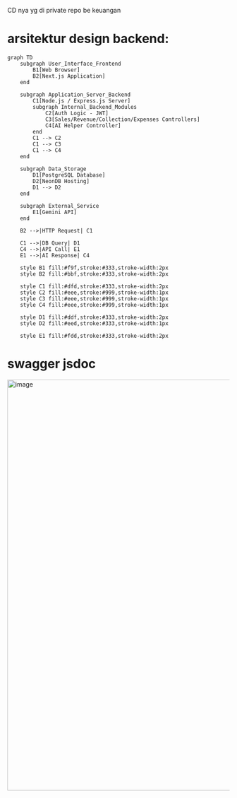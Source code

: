CD nya yg di private repo be keuangan

# arsitektur design backend:

```mermaid
graph TD
    subgraph User_Interface_Frontend
        B1[Web Browser]
        B2[Next.js Application]
    end

    subgraph Application_Server_Backend
        C1[Node.js / Express.js Server]
        subgraph Internal_Backend_Modules
            C2[Auth Logic - JWT]
            C3[Sales/Revenue/Collection/Expenses Controllers]
            C4[AI Helper Controller]
        end
        C1 --> C2
        C1 --> C3
        C1 --> C4
    end

    subgraph Data_Storage
        D1[PostgreSQL Database]
        D2[NeonDB Hosting]
        D1 --> D2
    end

    subgraph External_Service
        E1[Gemini API]
    end

    B2 -->|HTTP Request| C1

    C1 -->|DB Query| D1
    C4 -->|API Call| E1
    E1 -->|AI Response| C4

    style B1 fill:#f9f,stroke:#333,stroke-width:2px
    style B2 fill:#bbf,stroke:#333,stroke-width:2px

    style C1 fill:#dfd,stroke:#333,stroke-width:2px
    style C2 fill:#eee,stroke:#999,stroke-width:1px
    style C3 fill:#eee,stroke:#999,stroke-width:1px
    style C4 fill:#eee,stroke:#999,stroke-width:1px

    style D1 fill:#ddf,stroke:#333,stroke-width:2px
    style D2 fill:#eed,stroke:#333,stroke-width:1px

    style E1 fill:#fdd,stroke:#333,stroke-width:2px
```

# swagger jsdoc
<img width="1490" height="930" alt="image" src="https://github.com/user-attachments/assets/90035c70-516f-46ad-8b45-2c82a02388ca" />


